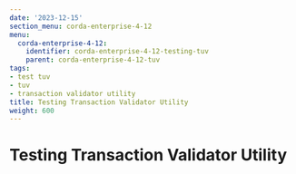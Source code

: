 ```yaml
---
date: '2023-12-15'
section_menu: corda-enterprise-4-12
menu:
  corda-enterprise-4-12:
    identifier: corda-enterprise-4-12-testing-tuv
    parent: corda-enterprise-4-12-tuv
tags:
- test tuv
- tuv
- transaction validator utility
title: Testing Transaction Validator Utility
weight: 600
---
```


# Testing Transaction Validator Utility

